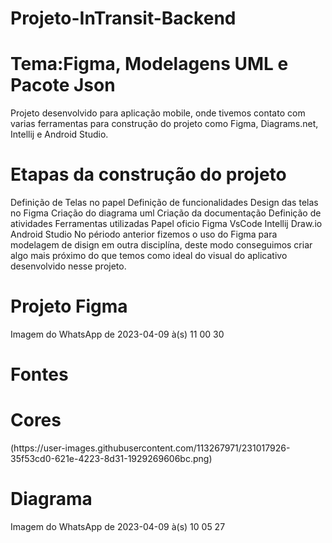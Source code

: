 # Projeto-InTransit-Backend

<h1>Tema:Figma, Modelagens UML e Pacote Json</h1>
Projeto desenvolvido para aplicação mobile, onde tivemos contato com varias ferramentas para construção do projeto como Figma, Diagrams.net, Intellij e Android Studio.

<h1>Etapas da construção do projeto</h1>
Definição de Telas no papel
Definição de funcionalidades
Design das telas no Figma
Criação do diagrama uml
Criação da documentação
Definição de atividades
Ferramentas utilizadas
Papel oficio
Figma
VsCode
Intellij
Draw.io
Android Studio
No périodo anterior fizemos o uso do Figma para modelagem de disign em outra disciplína, deste modo conseguimos criar algo mais próximo do que temos como ideal do visual do aplicativo desenvolvido nesse projeto.

<h1>Projeto Figma</h1>
Imagem do WhatsApp de 2023-04-09 à(s) 11 00 30


<h1>Fontes<h1>
  

 <h1>Cores</h1>
  <img>(https://user-images.githubusercontent.com/113267971/231017926-35f53cd0-621e-4223-8d31-1929269606bc.png)
</img>
  <h1>Diagrama</h1>
Imagem do WhatsApp de 2023-04-09 à(s) 10 05 27
